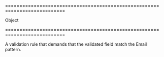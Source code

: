 ===========================================================================
<!--type-->Object<!--/type-->
===========================================================================

<!--shortDescription-->
A validation rule that demands that the validated field match the Email pattern.
<!--/shortDescription-->

<!--fullDescription-->

<!--/fullDescription-->